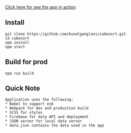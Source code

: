 [Click here for see the app in action ](https://cubesort.web.app/)

## Install
```
git clone https://github.com/kunalganglani/cubesort.git
cd cubesort
npm install
npm start
```

## Build for prod
```
npm run build
```

## Quick Note
```
Application uses the following:
* Babel to support es6
* Webpack for dev and production build
* SCSS for styles
* Firebase for data API and deployment
* JSON server for local data server
* data.json contains the data used in the app
```